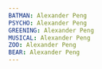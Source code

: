 ```yaml
---
BATMAN: Alexander Peng
PSYCHO: Alexander Peng
GREENING: Alexander Peng
MUSICAL: Alexander Peng
ZOO: Alexander Peng
BEAR: Alexander Peng
---
```

